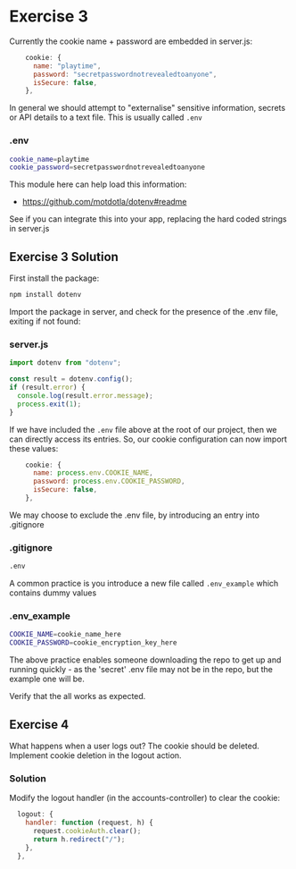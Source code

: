 # Exercise 3

Currently the cookie name + password are embedded in server.js:

~~~javascript
    cookie: {
      name: "playtime",
      password: "secretpasswordnotrevealedtoanyone",
      isSecure: false,
    },
~~~

In general we should attempt to "externalise" sensitive information, secrets or API details to a text file. This is usually called `.env`

### .env

~~~bash
cookie_name=playtime
cookie_password=secretpasswordnotrevealedtoanyone
~~~

This module here can help load this information:

- <https://github.com/motdotla/dotenv#readme>

See if you can integrate this into your app, replacing the hard coded strings in server.js

## Exercise 3 Solution

First install the package:

~~~bash
npm install dotenv
~~~

Import the package in server, and check for the presence of the .env file, exiting if not found:

### server.js

~~~javascript
import dotenv from "dotenv";

const result = dotenv.config();
if (result.error) {
  console.log(result.error.message);
  process.exit(1);
}
~~~

If we have included the `.env` file above at the root of our project, then we can directly access its entries. So, our cookie configuration can now import these values:

~~~javascript
    cookie: {
      name: process.env.COOKIE_NAME,
      password: process.env.COOKIE_PASSWORD,
      isSecure: false,
    },
~~~

We may choose to exclude the .env file, by introducing an entry into .gitignore

### .gitignore

~~~bash
.env
~~~

A common practice is you introduce a new file called `.env_example` which contains dummy values

### .env_example

~~~bash
COOKIE_NAME=cookie_name_here
COOKIE_PASSWORD=cookie_encryption_key_here
~~~

The above practice enables someone downloading the repo to get up and running quickly - as the 'secret' .env file may not be in the repo, but the example one will be.

Verify that the all works as expected.



## Exercise 4

What happens when a user logs out? The cookie should be deleted. Implement cookie deletion in the logout action.

### Solution

Modify the logout handler (in the accounts-controller) to clear the cookie:

~~~javascript
  logout: {
    handler: function (request, h) {
      request.cookieAuth.clear();
      return h.redirect("/");
    },
  },
~~~

